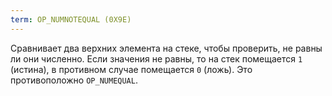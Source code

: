 ```yaml
---
term: OP_NUMNOTEQUAL (0X9E)
---
```


Сравнивает два верхних элемента на стеке, чтобы проверить, не равны ли они численно. Если значения не равны, то на стек помещается `1` (истина), в противном случае помещается `0` (ложь). Это противоположно `OP_NUMEQUAL`.